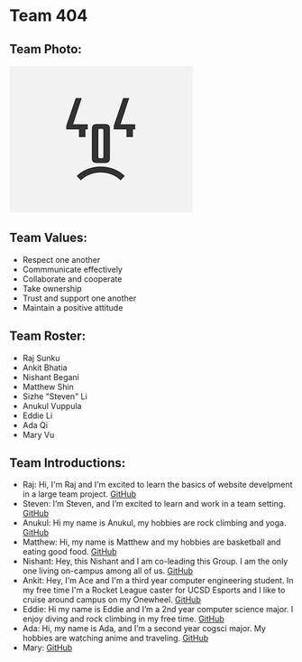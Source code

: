 # Team 404
## Team Photo:
![image](/admin/branding/404teamphoto.png)
## Team Values:
- Respect one another
- Commmunicate effectively
- Collaborate and cooperate
- Take ownership
- Trust and support one another
- Maintain a positive attitude
## Team Roster:
- Raj Sunku
- Ankit Bhatia
- Nishant Begani
- Matthew Shin
- Sizhe "Steven" Li
- Anukul Vuppula
- Eddie Li
- Ada Qi
- Mary Vu

## Team Introductions:
- Raj: Hi, I'm Raj and I'm excited to learn the basics of website develpment in a large team project. [GitHub](https://github.com/rajsunku)
- Steven: I’m Steven, and I’m excited to learn and work in a team setting. [GitHub](https://github.com/StevenLi007)
- Anukul: Hi my name is Anukul, my hobbies are rock climbing and yoga. [GitHub](ttps://github.com/anukulv2)
- Matthew: Hi, my name is Matthew and my hobbies are basketball and eating good food. [GitHub](https://github.com/m6shin)
- Nishant: Hey, this Nishant and I am co-leading this Group. I am the only one living on-campus among all of us. [GitHub](https://github.com/nishantbegani9)
- Ankit: Hey, I'm Ace and I'm a third year computer engineering student. In my free time I'm a Rocket League caster for UCSD Esports and I like to cruise around campus on my Onewheel. [GitHub](https://github.com/ankbhatia19)
- Eddie: Hi my name is Eddie and I’m a 2nd year computer science major. I enjoy diving and rock climbing in my free time. [GitHub](https://github.com/eldev314)
- Ada: Hi, my name is Ada, and I’m a second year cogsci major.  My hobbies are watching anime and traveling. [GitHub](https://github.com/AdaQi-001)
- Mary: [GitHub](https://github.com/vumary)